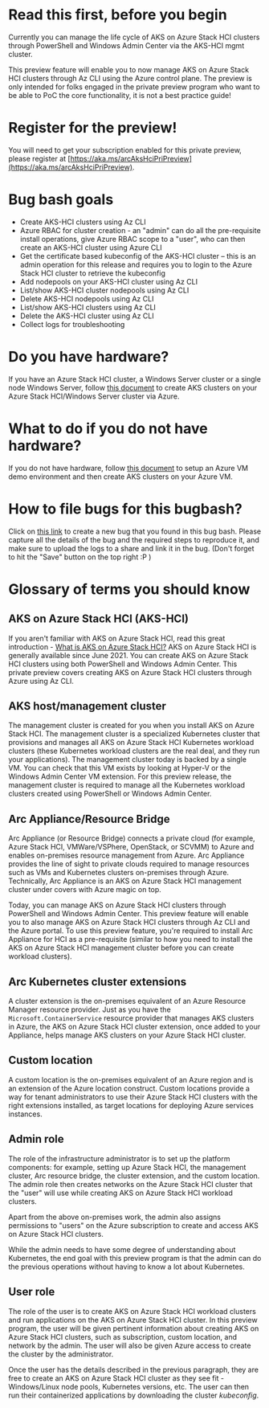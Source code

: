 # Read this first, before you begin
Currently you can manage the life cycle of AKS on Azure Stack HCI clusters through PowerShell and Windows Admin Center via the AKS-HCI mgmt cluster.

This preview feature will enable you to now manage AKS on Azure Stack HCI clusters through Az CLI using the Azure control plane. The preview is only intended for folks engaged in the private preview program who want to be able to PoC the core functionality, it is not a best practice guide!

# Register for the preview!
You will need to get your subscription enabled for this private preview, please register at [https://aka.ms/arcAksHciPriPreview](https://aka.ms/arcAksHciPriPreview).

# Bug bash goals
- Create AKS-HCI clusters using Az CLI 
- Azure RBAC for cluster creation - an "admin" can do all the pre-requisite install operations, give Azure RBAC scope to a "user", who can then create an AKS-HCI cluster using Azure CLI 
- Get the certificate based kubeconfig of the AKS-HCI cluster – this is an admin operation for this release and requires you to login to the Azure Stack HCI cluster to retrieve the kubeconfig
- Add nodepools on your AKS-HCI cluster using Az CLI
- List/show AKS-HCI cluster nodepools using Az CLI
- Delete AKS-HCI nodepools using Az CLI
- List/show AKS-HCI clusters using Az CLI
- Delete the AKS-HCI cluster using Az CLI
- Collect logs for troubleshooting

# Do you have hardware?
If you have an Azure Stack HCI cluster, a Windows Server cluster or a single node Windows Server, follow [this document](https://github.com/Azure/aks-hci/blob/main/preview/node-pools-bugbash/node-pools-bug-bash-hardware.md) to create AKS clusters on your Azure Stack HCI/Windows Server cluster via Azure.

# What to do if you do not have hardware?
If you do not have hardware, follow [this document](https://github.com/Azure/aks-hci/blob/main/preview/node-pools-bugbash/node-pools-bugbash-azure-vm.md) to setup an Azure VM demo environment and then create AKS clusters on your Azure VM. 

# How to file bugs for this bugbash?
Click on [this link](https://msazure.visualstudio.com/msk8s/_workitems/create/Bug?templateId=4374d822-3296-4097-bd84-2b0791978202&ownerId=14abcc74-dc70-4881-a373-f5c12c28f688) to create a new bug that you found in this bug bash. Please capture all the details of the bug and the required steps to reproduce it, and make sure to upload the logs to a share and link it in the bug. (Don't forget to hit the "Save" button on the top right :P )

# Glossary of terms you should know

## AKS on Azure Stack HCI (AKS-HCI)

If you aren't familiar with AKS on Azure Stack HCI, read this great introduction - [What is AKS on Azure Stack HCI?](https://docs.microsoft.com/azure-stack/aks-hci/overview) AKS on Azure Stack HCI is generally available since June 2021. You can create AKS on Azure Stack HCI clusters using both PowerShell and Windows Admin Center. This private preview covers creating AKS on Azure Stack HCI clusters through Azure using Az CLI.

## AKS host/management cluster

The management cluster is created for you when you install AKS on Azure Stack HCI. The management cluster is a specialized Kubernetes cluster that provisions and manages all AKS on Azure Stack HCI Kubernetes workload clusters (these Kubernetes workload clusters are the real deal, and they run your applications). The management cluster today is backed by a single VM. You can check that this VM exists by looking at Hyper-V or the Windows Admin Center VM extension. For this preview release, the management cluster is required to manage all the Kubernetes workload clusters created using PowerShell or Windows Admin Center.

## Arc Appliance/Resource Bridge

Arc Appliance (or Resource Bridge) connects a private cloud (for example, Azure Stack HCI, VMWare/VSPhere, OpenStack, or SCVMM) to Azure and enables on-premises resource management from Azure. Arc Appliance provides the line of sight to private clouds required to manage resources such as VMs and Kubernetes clusters on-premises through Azure. Technically, Arc Appliance is an AKS on Azure Stack HCI management cluster under covers with Azure magic on top. 
 
Today, you can manage AKS on Azure Stack HCI clusters through PowerShell and Windows Admin Center. This preview feature will enable you to also manage AKS on Azure Stack HCI clusters through Az CLI and the Azure portal. To use this preview feature, you're required to install Arc Appliance for HCI as a pre-requisite (similar to how you need to install the AKS on Azure Stack HCI management cluster before you can create workload clusters). 

## Arc Kubernetes cluster extensions 

A cluster extension is the on-premises equivalent of an Azure Resource Manager resource provider. Just as you have the `Microsoft.ContainerService` resource provider that manages AKS clusters in Azure, the AKS on Azure Stack HCI cluster extension, once added to your Appliance, helps manage AKS clusters on your Azure Stack HCI cluster. 

## Custom location

A custom location is the on-premises equivalent of an Azure region and is an extension of the Azure location construct. Custom locations provide a way for tenant administrators to use their Azure Stack HCI clusters with the right extensions installed, as target locations for deploying Azure services instances.

## Admin role

The role of the infrastructure administrator is to set up the platform components: for example, setting up Azure Stack HCI, the management cluster, Arc resource bridge, the cluster extension, and the custom location. The admin role then creates networks on the Azure Stack HCI cluster that the "user" will use while creating AKS on Azure Stack HCI workload clusters. 

Apart from the above on-premises work, the admin also assigns permissions to "users" on the Azure subscription to create and access AKS on Azure Stack HCI clusters. 

While the admin needs to have some degree of understanding about Kubernetes, the end goal with this preview program is that the admin can do the previous operations without having to know a lot about Kubernetes.

## User role

The role of the user is to create AKS on Azure Stack HCI workload clusters and run applications on the AKS on Azure Stack HCI cluster. In this preview program, the user will be given pertinent information about creating AKS on Azure Stack HCI clusters, such as subscription, custom location, and network by the admin. The user will also be given Azure access to create the cluster by the administrator.

Once the user has the details described in the previous paragraph, they are free to create an AKS on Azure Stack HCI cluster as they see fit - Windows/Linux node pools, Kubernetes versions, etc. The user can then run their containerized applications by downloading the cluster *kubeconfig*.


